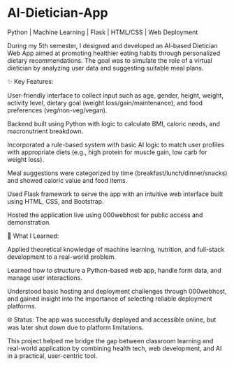 # AI-Dietician-App

Python | Machine Learning | Flask | HTML/CSS | Web Deployment 

During my 5th semester, I designed and developed an AI-based Dietician Web App aimed at promoting healthier eating habits through personalized dietary recommendations. The goal was to simulate the role of a virtual dietician by analyzing user data and suggesting suitable meal plans.

✨ Key Features:

User-friendly interface to collect input such as age, gender, height, weight, activity level, dietary goal (weight loss/gain/maintenance), and food preferences (veg/non-veg/vegan).

Backend built using Python with logic to calculate BMI, caloric needs, and macronutrient breakdown.

Incorporated a rule-based system with basic AI logic to match user profiles with appropriate diets (e.g., high protein for muscle gain, low carb for weight loss).

Meal suggestions were categorized by time (breakfast/lunch/dinner/snacks) and showed caloric value and food items.

Used Flask framework to serve the app with an intuitive web interface built using HTML, CSS, and Bootstrap.

Hosted the application live using 000webhost for public access and demonstration.

🧠 What I Learned:

Applied theoretical knowledge of machine learning, nutrition, and full-stack development to a real-world problem.

Learned how to structure a Python-based web app, handle form data, and manage user interactions.

Understood basic hosting and deployment challenges through 000webhost, and gained insight into the importance of selecting reliable deployment platforms.

🌐 Status:
The app was successfully deployed and accessible online, but was later shut down due to platform limitations. 

This project helped me bridge the gap between classroom learning and real-world application by combining health tech, web development, and AI in a practical, user-centric tool.
